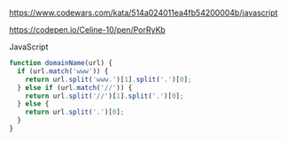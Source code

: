 https://www.codewars.com/kata/514a024011ea4fb54200004b/javascript

https://codepen.io/Celine-10/pen/PorRyKb

JavaScript

```js
function domainName(url) {
  if (url.match('www')) {
    return url.split('www.')[1].split('.')[0];
  } else if (url.match('//')) {
    return url.split('//')[1].split('.')[0];
  } else {
    return url.split('.')[0];
  }
}
```
